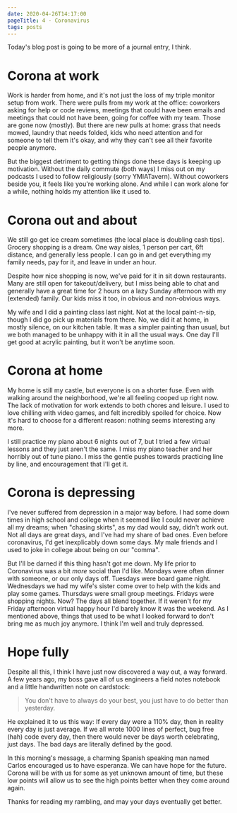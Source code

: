 ```yaml
---
date: 2020-04-26T14:17:00
pageTitle: 4 - Coronavirus
tags: posts
---
```

Today's blog post is going to be more of a journal entry, I think.

# Corona at work
Work is harder from home, and it's not just the loss of my triple monitor setup from work. There were pulls from my work at the office: coworkers asking for help or code reviews, meetings that could have been emails and meetings that could not have been, going for coffee with my team. Those are gone now (mostly). But there are new pulls at home: grass that needs mowed, laundry that needs folded, kids who need attention and for someone to tell them it's okay, and why they can't see all their favorite people anymore.

But the biggest detriment to getting things done these days is keeping up motivation. Without the daily commute (both ways) I miss out on my podcasts I used to follow religiously (sorry YMIATavern). Without coworkers beside you, it feels like you're working alone. And while I can work alone for a while, nothing holds my attention like it used to.

# Corona out and about
We still go get ice cream sometimes (the local place is doubling cash tips). Grocery shopping is a dream. One way aisles, 1 person per cart, 6ft distance, and generally less people. I can go in and get everything my family needs, pay for it, and leave in under an hour.

Despite how nice shopping is now, we've paid for it in sit down restaurants. Many are still open for takeout/delivery, but I miss being able to chat and generally have a great time for 2 hours on a lazy Sunday afternoon with my (extended) family. Our kids miss it too, in obvious and non-obvious ways.

My wife and I did a painting class last night. Not at the local paint-n-sip, though I did go pick up materials from there. No, we did it at home, in mostly silence, on our kitchen table. It was a simpler painting than usual, but we both managed to be unhappy with it in all the usual ways. One day I'll get good at acrylic painting, but it won't be anytime soon.

# Corona at home
My home is still my castle, but everyone is on a shorter fuse. Even with walking around the neighborhood, we're all feeling cooped up right now. The lack of motivation for work extends to both chores and leisure. I used to love chilling with video games, and felt incredibly spoiled for choice. Now it's hard to choose for a different reason: nothing seems interesting any more.

I still practice my piano about 6 nights out of 7, but I tried a few virtual lessons and they just aren't the same. I miss my piano teacher and her horribly out of tune piano. I miss the gentle pushes towards practicing line by line, and encouragement that I'll get it.

# Corona is depressing
I've never suffered from depression in a major way before. I had some down times in high school and college when it seemed like I could never achieve all my dreams; when "chasing skirts", as my dad would say, didn't work out. Not all days are great days, and I've had my share of bad ones. Even before coronavirus, I'd get inexplicably down some days. My male friends and I used to joke in college about being on our "comma".

But I'll be darned if this thing hasn't got me down. My life prior to Coronavirus was a bit _more_ social than I'd like. Mondays were often dinner with someone, or our only days off. Tuesdays were board game night. Wednesdays we had my wife's sister come over to help with the kids and play some games. Thursdays were small group meetings. Fridays were shopping nights. Now? The days all blend together. If it weren't for my Friday afternoon virtual happy hour I'd barely know it was the weekend. As I mentioned above, things that used to be what I looked forward to don't bring me as much joy anymore. I think I'm well and truly depressed.

# Hope fully
Despite all this, I think I have just now discovered a way out, a way forward. A few years ago, my boss gave all of us engineers a field notes notebook and a little handwritten note on cardstock:

> You don't have to always do your best, you just have to do better than yesterday.

He explained it to us this way: If every day were a 110% day, then in reality every day is just average. If we all wrote 1000 lines of perfect, bug free (hah) code every day, then there would never be days worth celebrating, just days. The bad days are literally defined by the good.

In this morning's message, a charming Spanish speaking man named Carlos encouraged us to have esperanza. We can have hope for the future. Corona will be with us for some as yet unknown amount of time, but these low points will allow us to see the high points better when they come around again.

Thanks for reading my rambling, and may your days eventually get better.
